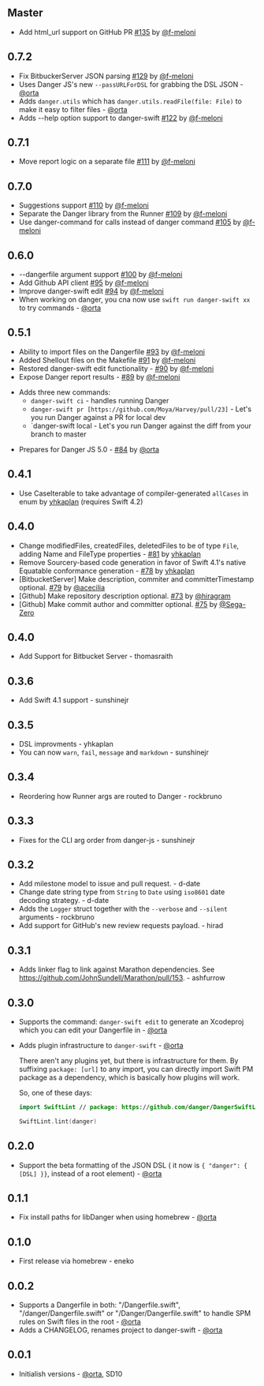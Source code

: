 <!--

// Please add your own contribution below inside the Master section, no need to
// set a version number, that happens during a deploy. Thanks!
//
// These docs are aimed at users rather than danger developers, so please limit technical
// terminology in here.

// Note: if this is your first PR, you'll need to add your URL to the footnotes
//       see the bottom of this file

-->

## Master

* Add html_url support on GitHub PR [#135](https://github.com/danger/danger-swift/pull/135) by [@f-meloni][]

## 0.7.2

* Fix BitbuckerServer JSON parsing [#129](https://github.com/danger/danger-swift/pull/129) by [@f-meloni][]
* Uses Danger JS's new `--passURLForDSL` for grabbing the DSL JSON  - [@orta][]
* Adds `danger.utils` which has `danger.utils.readFile(file: File)` to make it easy to filter files - [@orta][]
* Adds --help option support to danger-swift [#122](https://github.com/danger/danger-swift/pull/122) by [@f-meloni][]

## 0.7.1

* Move report logic on a separate file [#111](https://github.com/danger/danger-swift/pull/111) by [@f-meloni][]

## 0.7.0

* Suggestions support [#110](https://github.com/danger/danger-swift/pull/110) by [@f-meloni][]
* Separate the Danger library from the Runner [#109](https://github.com/danger/danger-swift/pull/109) by [@f-meloni][]
* Use danger-command for calls instead of danger command [#105](https://github.com/danger/danger-swift/pull/105) by [@f-meloni][]

## 0.6.0

* --dangerfile argument support [#100](https://github.com/danger/danger-swift/pull/100) by [@f-meloni][]
* Add Github API client [#95](https://github.com/danger/danger-swift/pull/95) by [@f-meloni][]
* Improve danger-swift edit [#94](https://github.com/danger/danger-swift/pull/94) by [@f-meloni][]
* When working on danger, you cna now use `swift run danger-swift xx` to try commands - [@orta][]

## 0.5.1

* Ability to import files on the Dangerfile [#93](https://github.com/danger/danger-swift/pull/93) by [@f-meloni][]
* Added Shellout files on the Makefile [#91](https://github.com/danger/danger-swift/pull/91) by [@f-meloni][]
* Restored danger-swift edit functionality - [#90](https://github.com/danger/danger-swift/pull/90) by [@f-meloni][]
* Expose Danger report results - [#89](https://github.com/danger/danger-swift/pull/89) by [@f-meloni][]

- Adds three new commands: 
    - `danger-swift ci` - handles running Danger
    - `danger-swift pr [https://github.com/Moya/Harvey/pull/23]` - Let's you run Danger against a PR for local dev
    - `danger-swift local - Let's you run Danger against the diff from your branch to master

* Prepares for Danger JS 5.0 - [#84](https://github.com/danger/danger-swift/pull/84) by [@orta][]

## 0.4.1

* Use CaseIterable to take advantage of compiler-generated `allCases` in enum by [yhkaplan](https://github.com/yhkaplan) (requires Swift 4.2)

## 0.4.0

* Change modifiedFiles, createdFiles, deletedFiles to be of type `File`, adding Name and FileType properties - [#81](https://github.com/danger/danger-swift/pull/81) by [yhkaplan](https://github.com/yhkaplan)
* Remove Sourcery-based code generation in favor of Swift 4.1's native Equatable conformance generation - [#78](https://github.com/danger/danger-swift/pull/78) by [yhkaplan](https://github.com/yhkaplan)
* [BitbucketServer] Make description, commiter and committerTimestamp optional. [#79](https://github.com/danger/danger-swift/pull/79) by [@acecilia](https://github.com/acecilia)
* [Github] Make repository description optional. [#73](https://github.com/danger/danger-swift/pull/73) by [@hiragram](https://github.com/hiragram)
* [Github] Make commit author and committer optional. [#75](https://github.com/danger/danger-swift/pull/75) by [@Sega-Zero](https://github.com/Sega-Zero)

## 0.4.0

* Add Support for Bitbucket Server - thomasraith

## 0.3.6

* Add Swift 4.1 support - sunshinejr

## 0.3.5

* DSL improvments - yhkaplan
* You can now `warn`, `fail`, `message` and `markdown` - sunshinejr

## 0.3.4

* Reordering how Runner args are routed to Danger - rockbruno

## 0.3.3

* Fixes for the CLI arg order from danger-js - sunshinejr

## 0.3.2

* Add milestone model to issue and pull request. - d-date
* Change date string type from `String` to `Date` using `iso8601` date decoding strategy. - d-date
* Adds the `Logger` struct together with the `--verbose` and `--silent` arguments - rockbruno
* Add support for GitHub's new review requests payload. - hirad

## 0.3.1

* Adds linker flag to link against Marathon dependencies. See https://github.com/JohnSundell/Marathon/pull/153. - ashfurrow

## 0.3.0

* Supports the command: `danger-swift edit` to generate an Xcodeproj which you can edit your Dangerfile in - [@orta][]
* Adds plugin infrastructure to `danger-swift` - [@orta][]

  There aren't any plugins yet, but there is infrastructure for them. By suffixing `package: [url]` to any import, you
  can directly import Swift PM package as a dependency, which is basically how plugins will work.

  So, one of these days:

  ```swift
  import SwiftLint // package: https://github.com/danger/DangerSwiftLint.git

  SwiftLint.lint(danger)
  ```

## 0.2.0

* Support the beta formatting of the JSON DSL ( it now is `{ "danger": { [DSL] }}`, instead of a root element) - [@orta][]

## 0.1.1

* Fix install paths for libDanger when using homebrew - [@orta][]

## 0.1.0

* First release via homebrew - eneko

## 0.0.2

* Supports a Dangerfile in both: "/Dangerfile.swift", "/danger/Dangerfile.swift" or "/Danger/Dangerfile.swift" to handle
  SPM rules on Swift files in the root - [@orta][]
* Adds a CHANGELOG, renames project to danger-swift - [@orta][]

## 0.0.1

* Initialish versions - [@orta][], SD10


[@f-meloni]: https://github.com/f-meloni
[@orta]: https://github.com/orta
